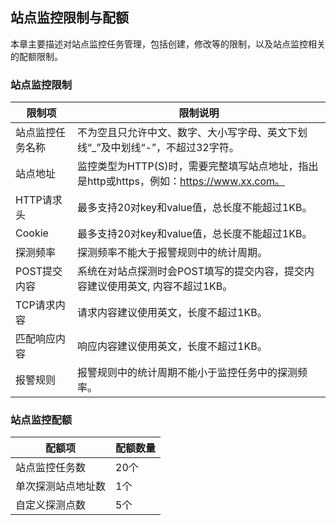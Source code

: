 ## 站点监控限制与配额
本章主要描述对站点监控任务管理，包括创建，修改等的限制，以及站点监控相关的配额限制。
### 站点监控限制
 限制项 | 限制说明 
 -- | --
 站点监控任务名称 | 不为空且只允许中文、数字、大小写字母、英文下划线“_”及中划线“-”，不超过32字符。
 站点地址 | 监控类型为HTTP(S)时，需要完整填写站点地址，指出是http或https，例如：https://www.xx.com。
 HTTP请求头 | 最多支持20对key和value值，总长度不能超过1KB。
 Cookie | 最多支持20对key和value值，总长度不能超过1KB。
 探测频率 | 探测频率不能大于报警规则中的统计周期。
 POST提交内容 | 系统在对站点探测时会POST填写的提交内容，提交内容建议使用英文, 内容不超过1KB。
 TCP请求内容 | 请求内容建议使用英文，长度不超过1KB。
 匹配响应内容 | 响应内容建议使用英文，长度不超过1KB。
 报警规则 | 报警规则中的统计周期不能小于监控任务中的探测频率。
 
 ### 站点监控配额
  配额项 | 配额数量 
 -- | --
 站点监控任务数 | 20个
 单次探测站点地址数 | 1个
 自定义探测点数 | 5个
